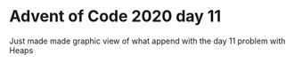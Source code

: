 # Advent of Code 2020 day 11

Just made made graphic view of what append with the day 11 problem with Heaps
